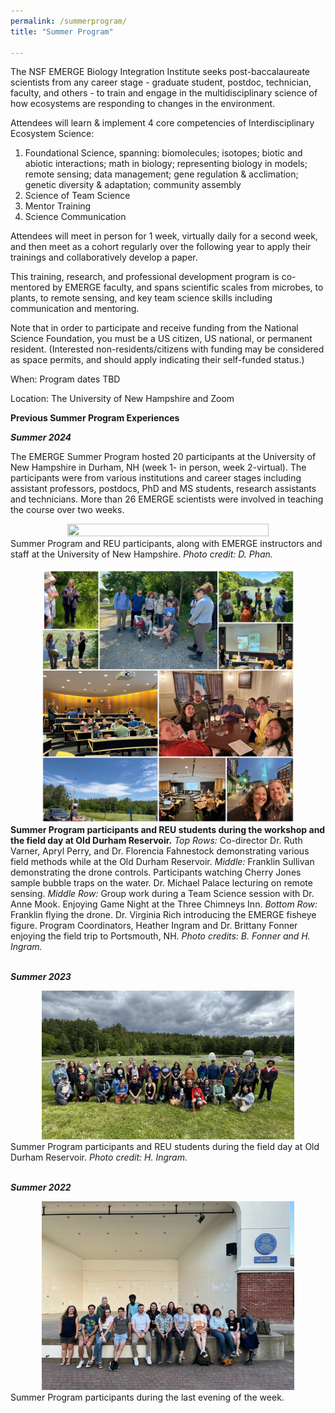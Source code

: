 ```yaml
---
permalink: /summerprogram/
title: "Summer Program"

---
```


The NSF EMERGE Biology Integration Institute seeks post-baccalaureate scientists from any career stage - graduate student, postdoc, technician, faculty, and others - to train and engage in the multidisciplinary science of how ecosystems are responding to changes in the environment.

Attendees will learn & implement 4 core competencies of Interdisciplinary Ecosystem Science:

1. Foundational Science, spanning: biomolecules; isotopes; biotic and abiotic interactions; math in biology; representing biology in models; remote sensing; data management; gene regulation & acclimation; genetic diversity & adaptation; community assembly
2. Science of Team Science
3. Mentor Training
4. Science Communication

Attendees will meet in person for 1 week, virtually daily for a second week, and then meet as a cohort regularly over the following year to apply their trainings and collaboratively develop a paper.

This training, research, and professional development program is co-mentored by EMERGE faculty, and spans scientific scales from microbes, to plants, to remote sensing, and key team science skills including communication and mentoring.

Note that in order to participate and receive funding from the National Science Foundation, you must be a US citizen, US national, or permanent resident. (Interested non-residents/citizens with funding may be considered as space permits, and should apply indicating their self-funded status.)

When: Program dates TBD

Location: The University of New Hampshire and Zoom


**Previous Summer Program Experiences**

***Summer 2024***

The EMERGE Summer Program hosted 20 participants at the University of New Hampshire in Durham, NH (week 1- in person, week 2-virtual). The participants were from various institutions and career stages including assistant professors, postdocs, PhD and MS students, research assistants and technicians. More than 26 EMERGE scientists were involved in teaching the course over two weeks.

<center><img src="/assets/images/summer_program_group_2024.JPG" style="width: 80%; height: 80%"/></center>
<figcaption>Summer Program and REU participants, along with EMERGE instructors and staff at the University of New Hampshire. <i>Photo credit: D. Phan.</i></figcaption>

<br />

<center><img src="/assets/images/Summer_program_2024.JPG" style="width: 80%; height: 80%"/></center>
<figcaption><b>Summer Program participants and REU students during the workshop and the field day at Old Durham Reservoir.</b> <i>Top Rows:</i> Co-director Dr. Ruth Varner, Apryl Perry, and Dr. Florencia Fahnestock demonstrating various field methods while at the Old Durham Reservoir. <i>Middle:</i> Franklin Sullivan demonstrating the drone controls. Participants watching Cherry Jones sample bubble traps on the water. Dr. Michael Palace lecturing on remote sensing. <i>Middle Row:</i> Group work during a Team Science session with Dr. Anne Mook. Enjoying Game Night at the Three Chimneys Inn. <i>Bottom Row:</i> Franklin flying the drone. Dr. Virginia Rich introducing the EMERGE fisheye figure. Program Coordinators, Heather Ingram and Dr. Brittany Fonner enjoying the field trip to Portsmouth, NH. <i>Photo credits: B. Fonner and H. Ingram.</i></figcaption>

<br />

***Summer 2023***

<center><img src="/assets/images/Summer_Program_2023.JPG" style="width: 80%; height: 80%"/></center>
<figcaption>Summer Program participants and REU students during the field day at Old Durham Reservoir. <i>Photo credit: H. Ingram.</i></figcaption>

<br />

***Summer 2022***

<center><img src="/assets/images/Summer_Program_2022.jpg" style="width: 80%; height: 80%"/></center>
<figcaption>Summer Program participants during the last evening of the week.</figcaption>
